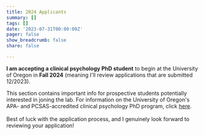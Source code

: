 ```yaml
---
title: 2024 Applicants
summary: []
tags: []
date: '2023-07-31T00:00:00Z'
pager: false
show_breadcrumb: false
share: false

---
```


**I am accepting a clinical psychology PhD student** to begin at the University of Oregon in **Fall 2024** (meaning I'll review applications that are submitted 12/2023).

This section contains important info for prospective students potentially interested in joning the lab. For information on the University of Oregon's APA- and PCSAS-accredited clinical psychology PhD program, click [here](https://psychology.uoregon.edu/research/clinical-area).<br><br> Best of luck with the application process, and I genuinely look forward to reviewing your application! <br><br>